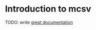 # Introduction to mcsv

TODO: write [great documentation](http://jacobian.org/writing/what-to-write/)
